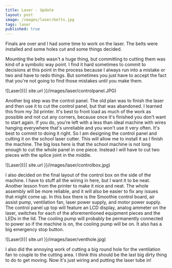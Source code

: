 ```yaml
---
title: Laser - Update
layout: post
image: /images/laser/belts.jpg
tags: laser
published: true
---
```


Finals are over and I had some time to work on the laser. The belts were installed and some holes cut and some things decided.
<!-- more -->
Mounting the belts wasn't a huge thing, but committing to cutting them was kind of a symbolic way point. I find it hard sometimes to commit to decisions at this point in the process because I always run into a mistake or two and have to redo things. But sometimes you just have to accept the fact that you're not going to find those mistakes until you make them.

![Laser]({{ site.url }}/images/laser/controlpanel.JPG)

Another big step was the control panel. The old plan was to finish the laser and then use it to cut the control panel, but that was abandoned. I learned this from my 3d printer. It's best to front load as much of the work as possible and not cut any corners, because once it's finished you don't want to start again. If you do, you're left with a less than ideal machine with wires hanging everywhere that's unreliable and you won't use it very often. It's best to commit to doing it right. So I am designing the control panel and cutting it on the school laser cutter. This will allow me to install it as I finish the machine. The big loss here is that the school machine is not long enough to cut the whole panel in one piece. Instead I will have to cut two pieces with the splice joint in the middle.

![Laser]({{ site.url }}/images/laser/controlbox.jpg)

I also decided on the final layout of the control box on the side of the machine. I have to stuff all the wiring in here, but I want it to be neat. Another lesson from the printer to make it nice and neat. The whole assembly will be more reliable, and it will also be easier to fix any issues that might come up. In this box there is the Smoothie control board, air assist pump, ventilation fan, laser power supply, and motor power supply. The control panel up top will feature an LCD display, analog ammeter on the laser, switches for each of the aforementioned equipment pieces and the LEDs in the lid. The cooling pump will probably be permanently connected to power so if the machine is on, the cooling pump will be on. It also has a big emergency stop button. 

![Laser]({{ site.url }}/images/laser/venthole.jpg)

I also did the annoying work of cutting a big round hole for the ventilation fan to couple to the cutting area. I think this should be the last big dirty thing to do to get moving. Now it's just wiring and putting the laser tube in!
